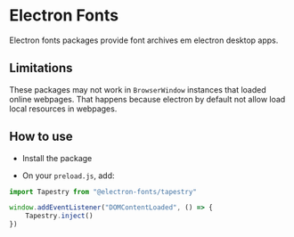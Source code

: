 # Electron Fonts

Electron fonts packages provide font archives em electron desktop apps.

## Limitations

These packages may not work in `BrowserWindow` instances that loaded online webpages. That happens because electron by default not allow load local resources in webpages.

## How to use

* Install the package

* On your `preload.js`, add:

```ts
import Tapestry from "@electron-fonts/tapestry"

window.addEventListener("DOMContentLoaded", () => {
    Tapestry.inject()
})
```